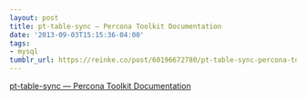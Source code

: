 ```yaml
---
layout: post
title: pt-table-sync — Percona Toolkit Documentation
date: '2013-09-03T15:15:36-04:00'
tags:
- mysql
tumblr_url: https://reinke.co/post/60196672780/pt-table-sync-percona-toolkit-documentation
---
```

[pt-table-sync — Percona Toolkit Documentation](http://www.percona.com/doc/percona-toolkit/2.2/pt-table-sync.html)  
